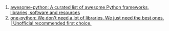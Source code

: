 1. [awesome-python: A curated list of awesome Python frameworks, libraries, software and resources](https://github.com/vinta/awesome-python)</br>
2. [one-python: We don't need a lot of libraries. We just need the best ones. | Unofficial recommended first choice.](https://github.com/geekan/one-python)</br>
